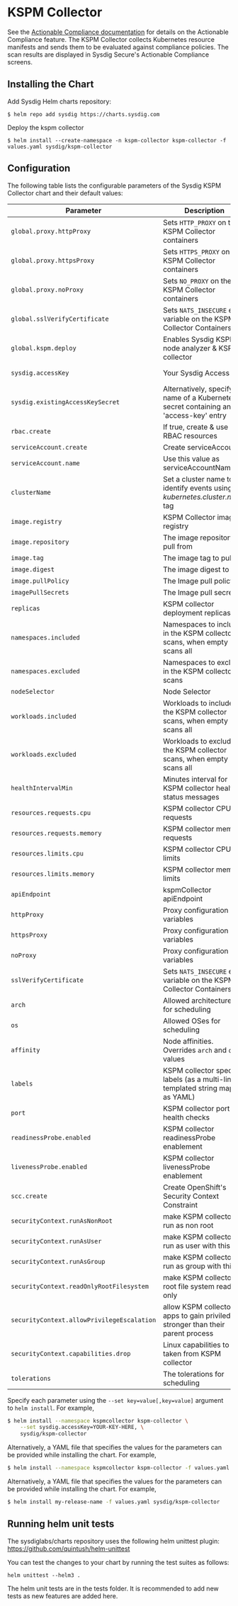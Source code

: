 # KSPM Collector

See the [Actionable Compliance documentation](https://docs.sysdig.com/en/docs/sysdig-secure/posture/compliance/actionable-compliance/) for details on the Actionable Compliance feature. The
KSPM Collector collects Kubernetes resource manifests and sends them to be evaluated against compliance policies.
The scan results are displayed in Sysdig Secure's Actionable Compliance screens.

## Installing the Chart

Add Sysdig Helm charts repository:

```
$ helm repo add sysdig https://charts.sysdig.com
```

Deploy the kspm collector

```
$ helm install --create-namespace -n kspm-collector kspm-collector -f values.yaml sysdig/kspm-collector
```

## Configuration

The following table lists the configurable parameters of the Sysdig KSPM Collector chart and their default values:

| Parameter                                 | Description                                                                             | Default                                                     |
|-------------------------------------------|-----------------------------------------------------------------------------------------|-------------------------------------------------------------|
| `global.proxy.httpProxy`                  | Sets `HTTP_PROXY` on the KSPM Collector containers                                      | `""`                                                        |
| `global.proxy.httpsProxy`                 | Sets `HTTPS_PROXY` on the KSPM Collector containers                                     | `""`                                                        |
| `global.proxy.noProxy`                    | Sets `NO_PROXY` on the KSPM Collector containers                                        | `""`                                                        |
| `global.sslVerifyCertificate`             | Sets `NATS_INSECURE` env variable on the KSPM Collector Containers                      |                                                             |
| `global.kspm.deploy`                      | Enables Sysdig KSPM node analyzer & KSPM collector                                      | `true`                                                      |
| `sysdig.accessKey`                        | Your Sysdig Access Key                                                                  | ` ` Either accessKey or existingAccessKeySecret is required |
| `sysdig.existingAccessKeySecret`          | Alternatively, specify the name of a Kubernetes secret containing an 'access-key' entry | ` ` Either accessKey or existingAccessKeySecret is required |
| `rbac.create`                             | If true, create & use RBAC resources                                                    | `true`                                                      |
| `serviceAccount.create`                   | Create serviceAccount                                                                   | `true`                                                      |
| `serviceAccount.name`                     | Use this value as serviceAccountName                                                    | `kspm-collector`                                            |
| `clusterName`                             | Set a cluster name to identify events using *kubernetes.cluster.name* tag               | ` `                                                         |
| `image.registry`                          | KSPM Collector image registry                                                           | `quay.io`                                                   |
| `image.repository`                        | The image repository to pull from                                                       | `sysdig/kspm-collector`                                     |
| `image.tag`                               | The image tag to pull                                                                   | `1.22.0`                                                    |
| `image.digest`                            | The image digest to pull                                                                | ` `                                                         |
| `image.pullPolicy`                        | The Image pull policy                                                                   | `Always`                                                    |
| `imagePullSecrets`                        | The Image pull secret                                                                   | `[]`                                                        |
| `replicas`                                | KSPM collector deployment replicas                                                      | `1`                                                         |
| `namespaces.included`                     | Namespaces to include in the KSPM collector scans, when empty scans all                 | ``                                                          |
| `namespaces.excluded`                     | Namespaces to exclude in the KSPM collector scans                                       | ``                                                          |
| `nodeSelector`                            | Node Selector                                                                           | `{}`                                                        |
| `workloads.included`                      | Workloads to include in the KSPM collector scans, when empty scans all                  | ``                                                          |
| `workloads.excluded`                      | Workloads to exclude in the KSPM collector scans, when empty scans all                  | ``                                                          |
| `healthIntervalMin`                       | Minutes interval for KSPM collector health status messages                              | `5`                                                         |
| `resources.requests.cpu`                  | KSPM collector CPU requests                                                             | `150m`                                                      |
| `resources.requests.memory`               | KSPM collector memory requests                                                          | `256Mi`                                                     |
| `resources.limits.cpu`                    | KSPM collector CPU limits                                                               | `500m`                                                      |
| `resources.limits.memory`                 | KSPM collector memory limits                                                            | `1536Mi`                                                    |
| `apiEndpoint`                             | kspmCollector apiEndpoint                                                               | `""`                                                        |
| `httpProxy`                               | Proxy configuration variables                                                           |                                                             |
| `httpsProxy`                              | Proxy configuration variables                                                           |                                                             |
| `noProxy`                                 | Proxy configuration variables                                                           |                                                             |
| `sslVerifyCertificate`                    | Sets `NATS_INSECURE` env variable on the KSPM Collector Containers                      |                                                             |
| `arch`                                    | Allowed architectures for scheduling                                                    | `[ amd64, arm64 ]`                                          |
| `os`                                      | Allowed OSes for scheduling                                                             | `[ linux ]`                                                 |
| `affinity`                                | Node affinities. Overrides `arch` and `os` values                                       | `{}`                                                        |
| `labels`                                  | KSPM collector specific labels (as a multi-line templated string map or as YAML)        | `{}`                                                        |
| `port`                                    | KSPM collector port for health checks                                                   | `8080`                                                      |
| `readinessProbe.enabled`                  | KSPM collector readinessProbe enablement                                                | `true`                                                      |
| `livenessProbe.enabled`                   | KSPM collector livenessProbe enablement                                                 | `true`                                                      |
| `scc.create`                              | Create OpenShift's Security Context Constraint                                          | `true`                                                      |
| `securityContext.runAsNonRoot`            | make KSPM collector run as non root                                                     | `true`                                                      |
| `securityContext.runAsUser`               | make KSPM collector run as user with this ID                                            | `10001`                                                     |
| `securityContext.runAsGroup`              | make KSPM collector run as group with this ID                                           | `10001`                                                     |
| `securityContext.readOnlyRootFilesystem`  | make KSPM collector root file system read only                                          | `true`                                                      |
| `securityContext.allowPrivilegeEscalation`| allow KSPM collector apps to gain priviledges stronger than their parent process        | `false`                                                     |
| `securityContext.capabilities.drop`       | Linux capabilities to be taken from KSPM collector                                      | `['all']`                                                   |
| `tolerations`                             | The tolerations for scheduling                                                          | `kubernetes.io/arch=arm64:NoSchedule`                       |



Specify each parameter using the `--set key=value[,key=value]` argument to `helm install`. For example,

```bash
$ helm install --namespace kspmcollector kspm-collector \
    --set sysdig.accessKey=YOUR-KEY-HERE, \
    sysdig/kspm-collector
```

Alternatively, a YAML file that specifies the values for the parameters can be provided while installing the chart. For
example,

```bash
$ helm install --namespace kspmcollector kspm-collector -f values.yaml sysdig/kspm-collector
```

Alternatively, a YAML file that specifies the values for the parameters can be provided while installing the chart. For example,

```bash
$ helm install my-release-name -f values.yaml sysdig/kspm-collector
```

## Running helm unit tests

The sysdiglabs/charts repository uses the following helm unittest plugin: https://github.com/quintush/helm-unittest

You can test the changes to your chart by running the test suites as follows:

```
helm unittest --helm3 .
```

The helm unit tests are in the tests folder. It is recommended to add new tests as new features are added here.
